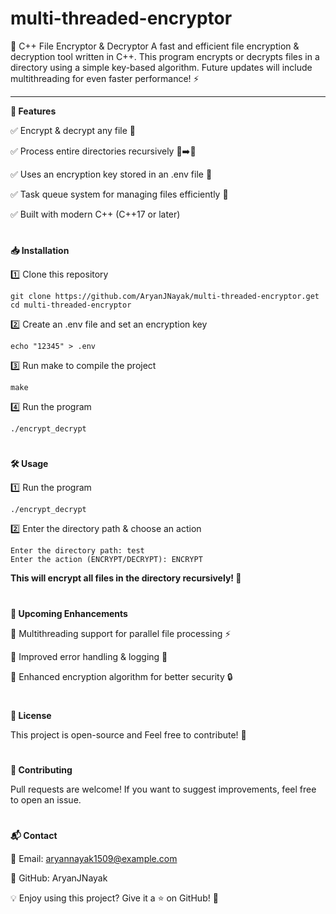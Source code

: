 # multi-threaded-encryptor

🔐 C++ File Encryptor & Decryptor
A fast and efficient file encryption & decryption tool written in C++. This program encrypts or decrypts files in a directory using a simple key-based algorithm. Future updates will include multithreading for even faster performance! ⚡

---

**📌 Features**

✅ Encrypt & decrypt any file 📂

✅ Process entire directories recursively 📁➡️📄

✅ Uses an encryption key stored in an .env file 🔑

✅ Task queue system for managing files efficiently 🚀

✅ Built with modern C++ (C++17 or later)

#

**📥 Installation**

1️⃣ Clone this repository
```
git clone https://github.com/AryanJNayak/multi-threaded-encryptor.get
cd multi-threaded-encryptor
```

2️⃣ Create an .env file and set an encryption key
```
echo "12345" > .env
```

3️⃣ Run make to compile the project
```
make
```

4️⃣ Run the program
```
./encrypt_decrypt
```
#
**🛠 Usage**

1️⃣ Run the program
```
./encrypt_decrypt
```

2️⃣ Enter the directory path & choose an action
```
Enter the directory path: test 
Enter the action (ENCRYPT/DECRYPT): ENCRYPT  
```
**This will encrypt all files in the directory recursively! 🔄**

#
**🚀 Upcoming Enhancements**

🔹 Multithreading support for parallel file processing ⚡

🔹 Improved error handling & logging 📝

🔹 Enhanced encryption algorithm for better security 🔒

#
**📜 License**

This project is open-source and Feel free to contribute! 🚀

#
**🤝 Contributing**

Pull requests are welcome! If you want to suggest improvements, feel free to open an issue.

#
**📬 Contact**

📧 Email: aryannayak1509@example.com

🐙 GitHub: AryanJNayak

💡 Enjoy using this project? Give it a ⭐ on GitHub! 🌟
